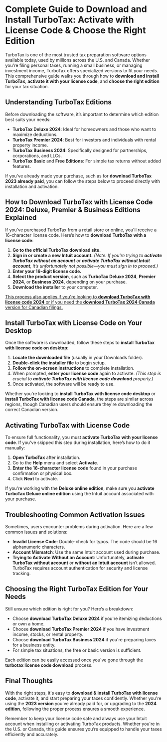 # Complete Guide to Download and Install TurboTax: Activate with License Code & Choose the Right Edition

TurboTax is one of the most trusted tax preparation software options available today, used by millions across the U.S. and Canada. Whether you're filing personal taxes, running a small business, or managing investment income, TurboTax offers specialized versions to fit your needs. This comprehensive guide walks you through how to **download and install TurboTax**, **activate it with your license code**, and **choose the right edition** for your tax situation.


## Understanding TurboTax Editions

Before downloading the software, it’s important to determine which edition best suits your needs:

* **TurboTax Deluxe 2024**: Ideal for homeowners and those who want to maximize deductions.
* **TurboTax Premier 2024**: Best for investors and individuals with rental property income.
* **TurboTax Business 2024**: Specifically designed for partnerships, corporations, and LLCs.
* **TurboTax Basic** and **Free Editions**: For simple tax returns without added features.

If you've already made your purchase, such as for **download TurboTax 2023 already paid**, you can follow the steps below to proceed directly with installation and activation.


## How to Download TurboTax with License Code 2024: Deluxe, Premier & Business Editions Explained

If you've purchased TurboTax from a retail store or online, you'll receive a 16-character license code. Here’s how to **download TurboTax with a license code**:

1. **Go to the official TurboTax download site.**
2. **Sign in or create a new Intuit account.**
   *(Note: If you're trying to **activate TurboTax without an account** or **activate TurboTax without Intuit account**, it’s unfortunately not possible—you must sign in to proceed.)*
3. **Enter your 16-digit license code.**
4. **Select the product version**, such as **TurboTax Deluxe 2024**, **Premier 2024**, or **Business 2024**, depending on your purchase.
5. **Download the installer** to your computer.

[This process also applies if you're looking to **download TurboTax with license code 2024** or if you need the **download TurboTax 2024 Canada** version for Canadian filings.](https://forumturbotax.readthedocs.io/)


## Install TurboTax with License Code on Your Desktop

Once the software is downloaded, follow these steps to **install TurboTax with license code on desktop**:

1. **Locate the downloaded file** (usually in your Downloads folder).
2. **Double-click the installer file** to begin setup.
3. **Follow the on-screen instructions** to complete installation.
4. When prompted, **enter your license code** again to activate.
   *(This step is crucial to **activate TurboTax with license code download** properly.)*
5. Once activated, the software will be ready to use.

Whether you're looking to **install TurboTax with license code desktop** or **install TurboTax with license code Canada**, the steps are similar across regions, though Canadian users should ensure they're downloading the correct Canadian version.


## Activating TurboTax with License Code

To ensure full functionality, you must **activate TurboTax with your license code**. If you've skipped this step during installation, here’s how to do it manually:

1. **Open TurboTax** after installation.
2. Go to the **Help** menu and select **Activate**.
3. **Enter the 16-character license code** found in your purchase confirmation or physical box.
4. Click **Next** to activate.

If you're working with the **Deluxe online edition**, make sure you **activate TurboTax Deluxe online edition** using the Intuit account associated with your purchase.


## Troubleshooting Common Activation Issues

Sometimes, users encounter problems during activation. Here are a few common issues and solutions:

* **Invalid License Code**: Double-check for typos. The code should be 16 alphanumeric characters.
* **Account Mismatch**: Use the same Intuit account used during purchase.
* **Trying to Activate Without an Account**: Unfortunately, **activate TurboTax without account** or **without an Intuit account** isn’t allowed. TurboTax requires account authentication for security and license tracking.


## Choosing the Right TurboTax Edition for Your Needs

Still unsure which edition is right for you? Here’s a breakdown:

* Choose **download TurboTax Deluxe 2024** if you're itemizing deductions or own a home.
* Choose **download TurboTax Premier 2024** if you have investment income, stocks, or rental property.
* Choose **download TurboTax Business 2024** if you're preparing taxes for a business entity.
* For simple tax situations, the free or basic version is sufficient.

Each edition can be easily accessed once you've gone through the **turbotax license code download** process.


## Final Thoughts

With the right steps, it's easy to **download & install TurboTax with license code**, activate it, and start preparing your taxes confidently. Whether you're using the **2023 version** you've already paid for, or upgrading to the **2024 edition**, following the proper process ensures a smooth experience.

Remember to keep your license code safe and always use your Intuit account when installing or activating TurboTax products. Whether you're in the U.S. or Canada, this guide ensures you’re equipped to handle your taxes efficiently and accurately.
